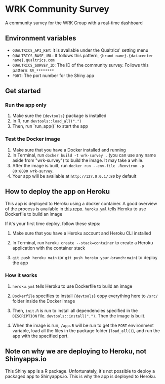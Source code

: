# WRK Community Survey

A community survey for the WRK Group with a real-time dashboard

## Environment variables

-   `QUALTRICS_API_KEY`: It is available under the Qualtrics' setting menu
-   `QUALTRICS_BASE_URL`: It follows this pattern, `{brand name}.{datacenter name}.qualtrics.com`
-   `QUALTRICS_SURVEY_ID`: The ID of the community survey. Follows this pattern: `SV_********`
-   `PORT`: The port number for the Shiny app

## Get started

### Run the app only

1.  Make sure the `{devtools}` package is installed
2.  In R, run `devtools::load_all(".")`
3.  Then, run \`run_app()\` to start the app

### Test the Docker image

1.  Make sure that you have a Docker installed and running
2.  In Terminal, run `docker build -t wrk-survey .` (you can use any name aside from "wrk-survey") to build the image. It may take a while.
3.  After the image is built, run `docker run --env-file .Renviron -p 80:8080 wrk-survey`.
4.  Your app will be available at `http://127.0.0.1/:80` by default

## How to deploy the app on Heroku

This app is deployed to Heroku using a docker container. A good overview of the process is available in [this repo](https://github.com/virtualstaticvoid/heroku-docker-r#usage). `heroku.yml` tells Heroku to use Dockerfile to build an image

If it's your first time deploy, follow these steps:

1.  Make sure that you have a Heroku account and Heroku CLI installed

2.  In Terminal, run `heroku create --stack=container` to create a Heroku application with the container stack

3.  `git push heroku main` (or `git push heroku your-branch:main`) to deploy the app

### How it works

1.  `heroku.yml` tells Heroku to use Dockerfile to build an image

2.  `Dockerfile` specifies to install `{devtools}` copy everything here to `/src/` folder inside the Docker image

3.  Then, `init.R` is run to install all dependencies specified in the `DESCRIPTION` file. `devtools::install(".")`. Then the image is built.

4.  When the image is run, `/app.R` will be run to get the `PORT` environment variable, load all the files in the package folder (`load_all()`), and run the app with the specified port.

## Note on why we are deploying to Heroku, not Shinyapps.io

This Shiny app is a R package. Unfortunately, it's not possible to deploy a packaged app to Shinyapps.io. This is why the app is deployed to Heroku. 
